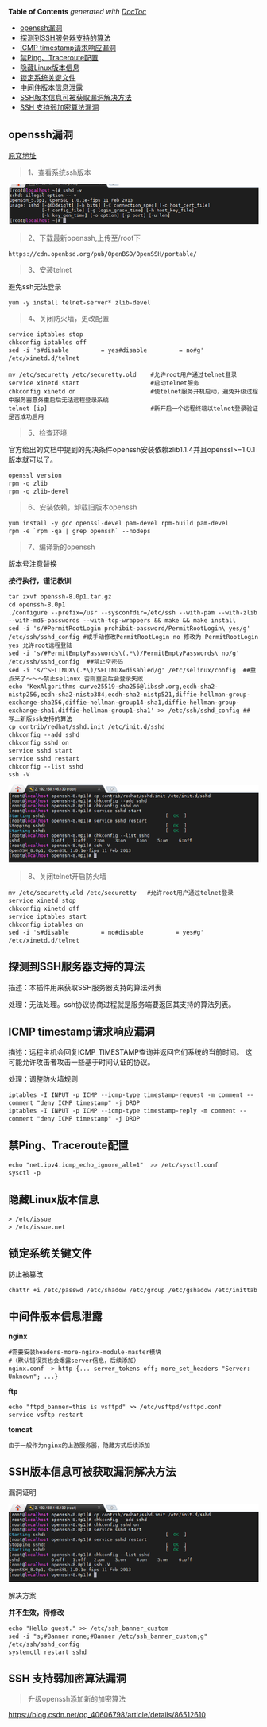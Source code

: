 <!-- START doctoc generated TOC please keep comment here to allow auto update -->
<!-- DON'T EDIT THIS SECTION, INSTEAD RE-RUN doctoc TO UPDATE -->
**Table of Contents**  *generated with [DocToc](https://github.com/thlorenz/doctoc)*

- [openssh漏洞](#openssh%E6%BC%8F%E6%B4%9E)
- [探测到SSH服务器支持的算法](#%E6%8E%A2%E6%B5%8B%E5%88%B0ssh%E6%9C%8D%E5%8A%A1%E5%99%A8%E6%94%AF%E6%8C%81%E7%9A%84%E7%AE%97%E6%B3%95)
- [ICMP timestamp请求响应漏洞](#icmp-timestamp%E8%AF%B7%E6%B1%82%E5%93%8D%E5%BA%94%E6%BC%8F%E6%B4%9E)
- [禁Ping、Traceroute配置](#%E7%A6%81pingtraceroute%E9%85%8D%E7%BD%AE)
- [隐藏Linux版本信息](#%E9%9A%90%E8%97%8Flinux%E7%89%88%E6%9C%AC%E4%BF%A1%E6%81%AF)
- [锁定系统关键文件](#%E9%94%81%E5%AE%9A%E7%B3%BB%E7%BB%9F%E5%85%B3%E9%94%AE%E6%96%87%E4%BB%B6)
- [中间件版本信息泄露](#%E4%B8%AD%E9%97%B4%E4%BB%B6%E7%89%88%E6%9C%AC%E4%BF%A1%E6%81%AF%E6%B3%84%E9%9C%B2)
- [SSH版本信息可被获取漏洞解决方法](#ssh%E7%89%88%E6%9C%AC%E4%BF%A1%E6%81%AF%E5%8F%AF%E8%A2%AB%E8%8E%B7%E5%8F%96%E6%BC%8F%E6%B4%9E%E8%A7%A3%E5%86%B3%E6%96%B9%E6%B3%95)
- [SSH 支持弱加密算法漏洞](#ssh-%E6%94%AF%E6%8C%81%E5%BC%B1%E5%8A%A0%E5%AF%86%E7%AE%97%E6%B3%95%E6%BC%8F%E6%B4%9E)

<!-- END doctoc generated TOC please keep comment here to allow auto update -->

## openssh漏洞 ##

[原文地址](https://blog.csdn.net/hongdeng123/article/details/86267368)

> 1、查看系统ssh版本

![](./images/openssh_version.png)

> 2、下载最新openssh,上传至/root下

	https://cdn.openbsd.org/pub/OpenBSD/OpenSSH/portable/

> 3、安装telnet

避免ssh无法登录

	yum -y install telnet-server* zlib-devel

> 4、关闭防火墙，更改配置

	service iptables stop
	chkconfig iptables off
	sed -i 's#disable         = yes#disable         = no#g' /etc/xinetd.d/telnet

	mv /etc/securetty /etc/securetty.old    #允许root用户通过telnet登录
	service xinetd start                    #启动telnet服务
	chkconfig xinetd on                     #使telnet服务开机启动，避免升级过程中服务器意外重启后无法远程登录系统
	telnet [ip]                             #新开启一个远程终端以telnet登录验证是否成功启用

> 5、检查环境

官方给出的文档中提到的先决条件openssh安装依赖zlib1.1.4并且openssl>=1.0.1版本就可以了。

	openssl version
	rpm -q zlib
	rpm -q zlib-devel

> 6、安装依赖，卸载旧版本openssh

	yum install -y gcc openssl-devel pam-devel rpm-build pam-devel
	rpm -e `rpm -qa | grep openssh` --nodeps

> 7、编译新的openssh

版本号注意替换

**按行执行，谨记教训**

	tar zxvf openssh-8.0p1.tar.gz
	cd openssh-8.0p1
	./configure --prefix=/usr --sysconfdir=/etc/ssh --with-pam --with-zlib --with-md5-passwords --with-tcp-wrappers && make && make install
	sed -i 's/#PermitRootLogin prohibit-password/PermitRootLogin\ yes/g' /etc/ssh/sshd_config #或手动修改PermitRootLogin no 修改为 PermitRootLogin yes 允许root远程登陆
	sed -i 's/#PermitEmptyPasswords\(.*\)/PermitEmptyPasswords\ no/g' /etc/ssh/sshd_config  ##禁止空密码
	sed -i 's/^SELINUX\(.*\)/SELINUX=disabled/g' /etc/selinux/config  ##重点来了～～～禁止selinux 否则重启后会登录失败
	echo 'KexAlgorithms curve25519-sha256@libssh.org,ecdh-sha2-nistp256,ecdh-sha2-nistp384,ecdh-sha2-nistp521,diffie-hellman-group-exchange-sha256,diffie-hellman-group14-sha1,diffie-hellman-group-exchange-sha1,diffie-hellman-group1-sha1' >> /etc/ssh/sshd_config ## 写上新版ssh支持的算法
	cp contrib/redhat/sshd.init /etc/init.d/sshd
	chkconfig --add sshd
	chkconfig sshd on
	service sshd start
	service sshd restart
	chkconfig --list sshd
	ssh -V

![](./images/ssh_version.png)

> 8、关闭telnet开启防火墙

	mv /etc/securetty.old /etc/securetty   #允许root用户通过telnet登录
	service xinetd stop
	chkconfig xinetd off
	service iptables start
	chkconfig iptables on
	sed -i 's#disable         = no#disable         = yes#g' /etc/xinetd.d/telnet

## 探测到SSH服务器支持的算法 ##

描述：本插件用来获取SSH服务器支持的算法列表

处理：无法处理。ssh协议协商过程就是服务端要返回其支持的算法列表。

## ICMP timestamp请求响应漏洞 ##

描述：远程主机会回复ICMP_TIMESTAMP查询并返回它们系统的当前时间。 这可能允许攻击者攻击一些基于时间认证的协议。

处理：调整防火墙规则

	iptables -I INPUT -p ICMP --icmp-type timestamp-request -m comment --comment "deny ICMP timestamp" -j DROP
	iptables -I INPUT -p ICMP --icmp-type timestamp-reply -m comment --comment "deny ICMP timestamp" -j DROP

## 禁Ping、Traceroute配置

	echo "net.ipv4.icmp_echo_ignore_all=1"  >> /etc/sysctl.conf
	sysctl -p

## 隐藏Linux版本信息

	> /etc/issue
	> /etc/issue.net 

## 锁定系统关键文件

防止被篡改

	chattr +i /etc/passwd /etc/shadow /etc/group /etc/gshadow /etc/inittab


## 中间件版本信息泄露 ##

**nginx**

	#需要安装headers-more-nginx-module-master模块
	#（默认错误页也会爆露server信息，后续添加）
	nginx.conf -> http {... server_tokens off; more_set_headers "Server: Unknown"; ...}

**ftp**

	echo "ftpd_banner=this is vsftpd" >> /etc/vsftpd/vsftpd.conf
	service vsftp restart

**tomcat**

	由于一般作为nginx的上游服务器，隐藏方式后续添加
	

## SSH版本信息可被获取漏洞解决方法 ##

漏洞证明

![](./images/ssh_version.png)

解决方案

**并不生效，待修改**

	echo "Hello guest." >> /etc/ssh_banner_custom
	sed -i "s;#Banner none;#Banner /etc/ssh_banner_custom;g" /etc/ssh/sshd_config
	systemctl restart sshd
	

## SSH 支持弱加密算法漏洞 ##

> 升级openssh添加新的加密算法

https://blog.csdn.net/qq_40606798/article/details/86512610

